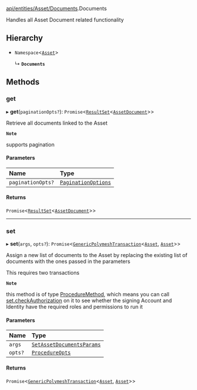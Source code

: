 [api/entities/Asset/Documents](../../../../../Modules/API/Entities/Asset/Documents.md).Documents

Handles all Asset Document related functionality

## Hierarchy

- `Namespace`<[`Asset`](../Asset.md)\>

  ↳ **`Documents`**

## Methods

### get

▸ **get**(`paginationOpts?`): `Promise`<[`ResultSet`](../../../../../Interfaces/Types/ResultSet.md)<[`AssetDocument`](../../../../../Interfaces/Types/AssetDocument.md)\>\>

Retrieve all documents linked to the Asset

**`Note`**

supports pagination

#### Parameters

| Name | Type |
| :------ | :------ |
| `paginationOpts?` | [`PaginationOptions`](../../../../../Interfaces/Types/PaginationOptions.md) |

#### Returns

`Promise`<[`ResultSet`](../../../../../Interfaces/Types/ResultSet.md)<[`AssetDocument`](../../../../../Interfaces/Types/AssetDocument.md)\>\>

___

### set

▸ **set**(`args`, `opts?`): `Promise`<[`GenericPolymeshTransaction`](../../../../../Modules/Types/Types.md#genericpolymeshtransaction)<[`Asset`](../Asset.md), [`Asset`](../Asset.md)\>\>

Assign a new list of documents to the Asset by replacing the existing list of documents with the ones passed in the parameters

This requires two transactions

**`Note`**

this method is of type [ProcedureMethod](../../../../../Interfaces/Types/ProcedureMethod.md), which means you can call [set.checkAuthorization](../../../../../Interfaces/Types/ProcedureMethod.md#checkauthorization)
  on it to see whether the signing Account and Identity have the required roles and permissions to run it

#### Parameters

| Name | Type |
| :------ | :------ |
| `args` | [`SetAssetDocumentsParams`](../../../../../Interfaces/API/Procedures/Types/SetAssetDocumentsParams.md) |
| `opts?` | [`ProcedureOpts`](../../../../../Interfaces/Types/ProcedureOpts.md) |

#### Returns

`Promise`<[`GenericPolymeshTransaction`](../../../../../Modules/Types/Types.md#genericpolymeshtransaction)<[`Asset`](../Asset.md), [`Asset`](../Asset.md)\>\>
